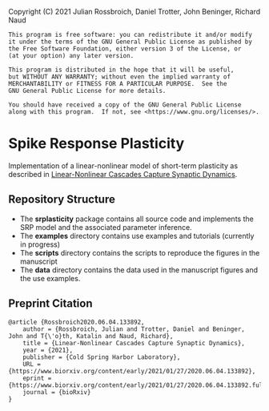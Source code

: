 Copyright (C) 2021 Julian Rossbroich, Daniel Trotter, John Beninger, Richard Naud

    This program is free software: you can redistribute it and/or modify
    it under the terms of the GNU General Public License as published by
    the Free Software Foundation, either version 3 of the License, or
    (at your option) any later version.

    This program is distributed in the hope that it will be useful,
    but WITHOUT ANY WARRANTY; without even the implied warranty of
    MERCHANTABILITY or FITNESS FOR A PARTICULAR PURPOSE.  See the
    GNU General Public License for more details.

    You should have received a copy of the GNU General Public License
    along with this program.  If not, see <https://www.gnu.org/licenses/>.

# Spike Response Plasticity

Implementation of a linear-nonlinear model of short-term plasticity as described in
[Linear-Nonlinear Cascades Capture Synaptic Dynamics](https://www.biorxiv.org/content/early/2021/01/27/2020.06.04.133892).

## Repository Structure

- The **srplasticity** package contains all source code and implements
the SRP model and the associated parameter inference.
- The **examples** directory contains use examples and tutorials (currently in progress)
- The **scripts** directory contains the scripts to reproduce the figures in the manuscript
- The **data** directory contains the data used in the manuscript figures and the use examples.

## Preprint Citation

<pre><code>@article {Rossbroich2020.06.04.133892,
	author = {Rossbroich, Julian and Trotter, Daniel and Beninger, John and T{\'o}th, Katalin and Naud, Richard},
	title = {Linear-Nonlinear Cascades Capture Synaptic Dynamics},
	year = {2021},
	publisher = {Cold Spring Harbor Laboratory},
	URL = {https://www.biorxiv.org/content/early/2021/01/27/2020.06.04.133892},
	eprint = {https://www.biorxiv.org/content/early/2021/01/27/2020.06.04.133892.full.pdf},
	journal = {bioRxiv}
}
</code></pre>
